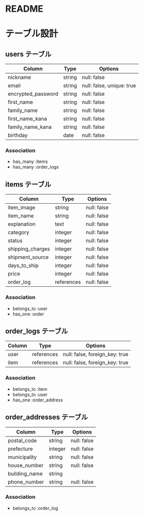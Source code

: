 # README

# テーブル設計

## users テーブル

| Column             | Type   | Options                   |
| ------------------ | ------ | ------------------------- |
| nickname           | string | null: false               |
| email              | string | null: false, unique: true |
| encrypted_password | string | null: false               |
| first_name         | string | null: false               |
| family_name        | string | null: false               |
| first_name_kana    | string | null: false               |
| family_name_kana   | string | null: false               |
| birthday           | date   | null: false               |

### Association

- has_many :items
- has_many :order_logs

## items テーブル

| Column           | Type       | Options     |
| ---------------- | ---------- | ----------- |
| item_image       | string     | null: false |
| item_name        | string     | null: false |
| explanation      | text       | null: false |
| category         | integer    | null: false |
| status           | integer    | null: false |
| shipping_charges | integer    | null: false |
| shipment_source  | integer    | null: false |
| days_to_ship     | integer    | null: false |
| price            | integer    | null: false |
| order_log        | references | null: false |

### Association

- belongs_to :user
- has_one :order

## order_logs テーブル

| Column | Type       | Options                        |
| ------ | ---------- | ------------------------------ |
| user   | references | null: false, foreign_key: true |
| item   | references | null: false, foreign_key: true |

### Association

- belongs_to :item
- belongs_to :user
- has_one :order_address

## order_addresses テーブル

| Column         | Type       | Options                        |
| -------------- | ---------- | ------------------------------ |
| postal_code    | string     | null: false                    |
| prefecture     | integer    | null: false                    |
| municipality   | string     | null: false                    |
| house_number   | string     | null: false                    |
| building_name  | string     |                                |
| phone_number   | string     | null: false                    |


### Association

- belongs_to :order_log
